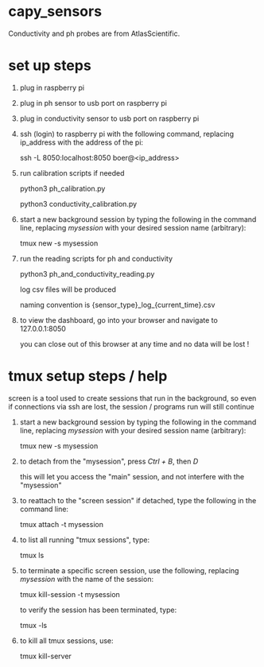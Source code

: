 # capy_sensors

Conductivity and ph probes are from AtlasScientific.

# set up steps

1. plug in raspberry pi

2. plug in ph sensor to usb port on raspberry pi

3. plug in conductivity sensor to usb port on raspberry pi

4. ssh (login) to raspberry pi with the following command, replacing ip_address with the address of the pi:

    ssh -L 8050:localhost:8050 boer@<ip_address>

5. run calibration scripts if needed 

    python3 ph_calibration.py

    python3 conductivity_calibration.py

6. start a new background session by typing the following in the command line, replacing _mysession_ with your desired session name (arbitrary):

    tmux new -s mysession

7. run the reading scripts for ph and conductivity

    python3 ph_and_conductivity_reading.py

    log csv files will be produced

    naming convention is {sensor_type}\_log\_{current_time}.csv

8. to view the dashboard, go into your browser and navigate to 127.0.0.1:8050

    you can close out of this browser at any time and no data will be lost !


# tmux setup steps / help
screen is a tool used to create sessions that run in the background, so even if connections via ssh are lost, the session / programs run will still continue

1. start a new background session by typing the following in the command line, replacing _mysession_ with your desired session name (arbitrary):
  
    tmux new -s mysession


2. to detach from the "mysession", press _Ctrl + B_, then _D_

    this will let you access the "main" session, and not interfere with the "mysession"

3. to reattach to the "screen session" if detached, type the following in the command line:

    tmux attach -t mysession


4. to list all running "tmux sessions", type:

    tmux ls

5. to terminate a specific screen session, use the following, replacing _mysession_ with the name of the session:

    tmux kill-session -t mysession


    to verify the session has been terminated, type:
  
      tmux -ls

6. to kill all tmux sessions, use:

    tmux kill-server

